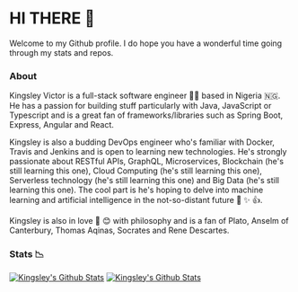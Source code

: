 HI THERE :wave:
===============

Welcome to my Github profile. I do hope you have a wonderful time going through my stats and repos.

### About

Kingsley Victor is a full-stack software engineer :man_technologist: based in Nigeria :nigeria:. He has a passion for building stuff particularly with Java, JavaScript or Typescript and is a great fan of frameworks/libraries such as Spring Boot, Express, Angular and React. 

Kingsley is also a budding DevOps engineer who's familiar with Docker, Travis and Jenkins and is open to learning new technologies. He's strongly passionate about RESTful APIs, GraphQL, Microservices, Blockchain (he's still learning this one), Cloud Computing (he's still learning this one), Serverless technology (he's still learning this one) and Big Data (he's still learning this one). The cool part is he's hoping to delve into machine learning and artificial intelligence in the not-so-distant future :rocket: :sparkles: :+1:.


Kingsley is also in love :sparkling_heart: :blush: with philosophy and is a fan of Plato, Anselm of Canterbury, Thomas Aqinas, Socrates and Rene Descartes.

### Stats :chart_with_downwards_trend:


[![Kingsley's Github Stats](https://github-readme-stats.vercel.app/api?username=kingsley-einstein&count_private=true&show_icons=true&theme=nightowl)](https://github.com/kingsley-einstein) [![Kingsley's Github Stats](https://github-readme-stats.vercel.app/api/top-langs?username=kingsley-einstein&show_icons=true&theme=nightowl)](https://github.com/kingsley-einstein)

